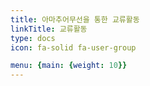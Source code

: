 ```yaml
---
title: 아마추어무선을 통한 교류활동
linkTitle: 교류활동
type: docs
icon: fa-solid fa-user-group

menu: {main: {weight: 10}}
---
```




<!--
상부 메뉴에 아이콘이 보이도록 하려면
menu: {main: {pre: <i class="fa-solid fa-user-group"></i>}}
weight: 10

상부 메뉴에서 아이콘을 없애려면
menu: {main: {weight: 10}}


{{% pageinfo %}}

{{% /pageinfo %}} 

-->


